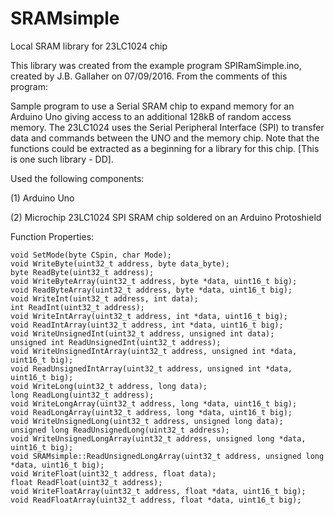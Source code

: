 # SRAMsimple
Local SRAM library for 23LC1024 chip

This library was created from the example program SPIRamSimple.ino, created by J.B. Gallaher on 07/09/2016. From the comments of this program:

Sample program to use a Serial SRAM chip to expand memory for an Arduino Uno giving access to an additional 128kB of random access memory.  The 23LC1024 uses the Serial Peripheral Interface (SPI) to transfer data and commands between the UNO and the memory chip.  Note that the functions could be extracted as a beginning for a library for this chip. [This is one such library - DD].
   
   Used the following components:
   
   (1) Arduino Uno
   
   (2) Microchip 23LC1024 SPI SRAM chip soldered on an Arduino Protoshield

Function Properties:

    void SetMode(byte CSpin, char Mode);
    void WriteByte(uint32_t address, byte data_byte);
    byte ReadByte(uint32_t address);
    void WriteByteArray(uint32_t address, byte *data, uint16_t big);
    void ReadByteArray(uint32_t address, byte *data, uint16_t big);
    void WriteInt(uint32_t address, int data);  
    int ReadInt(uint32_t address);
    void WriteIntArray(uint32_t address, int *data, uint16_t big);
    void ReadIntArray(uint32_t address, int *data, uint16_t big);
    void WriteUnsignedInt(uint32_t address, unsigned int data);
    unsigned int ReadUnsignedInt(uint32_t address);
    void WriteUnsignedIntArray(uint32_t address, unsigned int *data, uint16_t big);
    void ReadUnsignedIntArray(uint32_t address, unsigned int *data, uint16_t big);
    void WriteLong(uint32_t address, long data);
    long ReadLong(uint32_t address);
    void WriteLongArray(uint32_t address, long *data, uint16_t big);
    void ReadLongArray(uint32_t address, long *data, uint16_t big);
    void WriteUnsignedLong(uint32_t address, unsigned long data);
    unsigned long ReadUnsignedLong(uint32_t address);
    void WriteUnsignedLongArray(uint32_t address, unsigned long *data, uint16_t big);
    void SRAMsimple::ReadUnsignedLongArray(uint32_t address, unsigned long *data, uint16_t big);
    void WriteFloat(uint32_t address, float data);
    float ReadFloat(uint32_t address);
    void WriteFloatArray(uint32_t address, float *data, uint16_t big);
    void ReadFloatArray(uint32_t address, float *data, uint16_t big);
